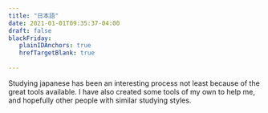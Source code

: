 ```yaml
---
title: "日本語"
date: 2021-01-01T09:35:37-04:00
draft: false
blackFriday: 
   plainIDAnchors: true
   hrefTargetBlank: true
   
---
```


Studying japanese has been an interesting process not least because of the great tools available. I have also created some tools of my own to help me, and hopefully other people with similar studying styles.

